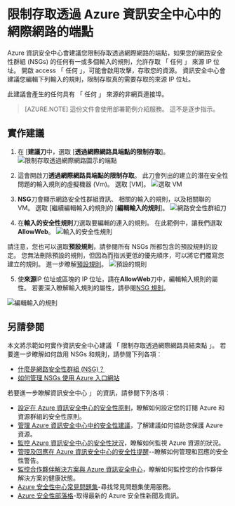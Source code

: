 <properties
   pageTitle="限制存取透過 Azure 資訊安全中心中的網際網路的端點 |Microsoft Azure"
   description="這份文件為您示範如何實作 Azure 資訊安全中心建議**透過網際網路具端點的限制存取**。"
   services="security-center"
   documentationCenter="na"
   authors="TerryLanfear"
   manager="MBaldwin"
   editor=""/>

<tags
   ms.service="security-center"
   ms.devlang="na"
   ms.topic="article"
   ms.tgt_pltfrm="na"
   ms.workload="na"
   ms.date="10/26/2016"
   ms.author="terrylan"/>

# <a name="restrict-access-through-internet-facing-endpoints-in-azure-security-center"></a>限制存取透過 Azure 資訊安全中心中的網際網路的端點

Azure 資訊安全中心會建議您限制存取透過網際網路的端點，如果您的網路安全性群組 (NSGs) 的任何有一或多個輸入的規則，允許存取 「 任何 」 來源 IP 位址。 開啟 access 「 任何 」，可能會啟用攻擊，存取您的資源。 資訊安全中心會建議您編輯下列輸入的規則，限制存取真的需要存取的來源 IP 位址。

此建議會產生的任何具有 「 任何 」 來源的非網頁連接埠。

> [AZURE.NOTE] 這份文件會使用部署範例介紹服務。 這不是逐步指示。

## <a name="implement-the-recommendation"></a>實作建議

1. 在 [**建議刀**中，選取 [**透過網際網路具端點的限制存取**]。
![限制存取透過網際網路圖示的端點][1]

2. 這會開啟刀**透過網際網路具端點的限制存取**。 此刀會列出的建立的潛在安全性問題的輸入規則的虛擬機器 (Vm)。 選取 [VM]。
![選取 VM][2]

3. **NSG**刀會顯示網路安全性群組資訊、 相關的輸入的規則，以及相關聯的 VM。 選取 [繼續編輯輸入的規則的 [**編輯輸入的規則**]。
![網路安全性群組刀][3]

4. 在**輸入的安全性規則**刀選取要編輯的連入的規則。 在此範例中，讓我們選取**AllowWeb**。
![輸入的安全性規則][4]

  請注意，您也可以選取**預設規則**，請參閱所有 NSGs 所都包含的預設規則的設定。 您無法刪除預設的規則，但因為而指派更低的優先順序，可以將它們覆寫您建立的規則。 進一步瞭解[預設規則](../virtual-network/virtual-networks-nsg.md#default-rules)。
![預設的規則][5]

5. 使**來源**IP 位址或區塊的 IP 位址，請在**AllowWeb**刀中，編輯輸入規則的屬性。 若要深入瞭解輸入規則的屬性，請參閱[NSG 規則](../virtual-network/virtual-networks-nsg.md#nsg-rules)。

  ![編輯輸入的規則][6]

## <a name="see-also"></a>另請參閱

本文將示範如何實作資訊安全中心建議 「 限制存取透過網際網路具結束點 」。 若要進一步瞭解如何啟用 NSGs 和規則，請參閱下列各項︰

- [什麼是網路安全性群組 (NSG)？](../virtual-network/virtual-networks-nsg.md)
- [如何管理 NSGs 使用 Azure 入口網站](../virtual-network/virtual-networks-create-nsg-arm-pportal.md)

若要進一步瞭解資訊安全中心 」 的資訊，請參閱下列各項︰

- [設定在 Azure 資訊安全中心的安全性原則](security-center-policies.md)，瞭解如何設定您的訂閱 Azure 和資源群組的安全性原則。
- [管理 Azure 資訊安全中心中的安全性建議](security-center-recommendations.md)，了解建議如何協助您保護 Azure 資源。
- [監控 Azure 資訊安全中心的安全性狀況](security-center-monitoring.md)，瞭解如何監視 Azure 資源的狀況。
- [管理及回應在 Azure 資訊安全中心的安全性提醒](security-center-managing-and-responding-alerts.md)--瞭解如何管理和回應的安全性警告。
- [監控合作夥伴解決方案與 Azure 資訊安全中心](security-center-partner-solutions.md)，瞭解如何監控您的合作夥伴解決方案的健康狀態。
- [Azure 安全性中心常見問題集](security-center-faq.md)-尋找常見問題集使用服務。
- [Azure 安全性部落格](http://blogs.msdn.com/b/azuresecurity/)-取得最新的 Azure 安全性新聞及資訊。

<!--Image references-->
[1]: ./media/security-center-restrict-access-thru-internet-facing-endpoint/restrict-access-thru-internet-facing-endpoint.png
[2]: ./media/security-center-restrict-access-thru-internet-facing-endpoint/select-a-vm.png
[3]: ./media/security-center-restrict-access-thru-internet-facing-endpoint/network-security-group-blade.png
[4]: ./media/security-center-restrict-access-thru-internet-facing-endpoint/inbound-security-rules.png
[5]: ./media/security-center-restrict-access-thru-internet-facing-endpoint/default-rules.png
[6]: ./media/security-center-restrict-access-thru-internet-facing-endpoint/edit-inbound-rule.png
